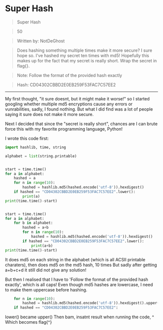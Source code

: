 # Super Hash

>Super Hash

>50

>Written by: NotDeGhost

>Does hashing something multiple times make it more secure? I sure hope so. I've hashed my secret ten times with md5! Hopefully this makes up for the fact that my secret is really short. Wrap the secret in flag{}.

>Note: Follow the format of the provided hash exactly

>Hash: CD04302CBBD2E0EB259F53FAC7C57EE2

***

My first thought, "it sure doesnt, but it might make it worse!" so I started googling whether multiple md5 encryptions cause any errors or vunrabilities,
sadly, I found nothing. But what I did find was a lot of people saying it sure does not make it more secure.

Next I decided that since the "secret is really short", chances are I can brute force this with my favorite programming language, Python!

I wrote this code first:

```Python
import hashlib, time, string

alphabet = list(string.printable)


start = time.time()
for a in alphabet:
    hashed = a
    for n in range(10):
        hashed = hashlib.md5(hashed.encode('utf-8')).hexdigest()
    if hashed == "CD04302CBBD2E0EB259F53FAC7C57EE2".lower():
        print(a)
print(time.time()-start)


start = time.time()
for a in alphabet:
    for b in alphabet:
        hashed = a+b
        for n in range(10):
            hashed = hashlib.md5(hashed.encode('utf-8')).hexdigest()
        if hashed == "CD04302CBBD2E0EB259F53FAC7C57EE2".lower():
            print(a+b)
print(time.time()-start)

```

It does md5 on each string in the alphabet (which is all ACSII printable charaters), then does md5 on the md5 hash, 10 times
But sadly after getting a+b+c+d it still did not give any solution!

But then I realised that I have to 'Follow the format of the provided hash exactly', which is all caps!
Even though md5 hashes are lowercase, I need to make them uppercase before hashing.

```Python
	for n in range(10):
        hashed = hashlib.md5(hashed.encode('utf-8')).hexdigest().upper()
    if hashed == "CD04302CBBD2E0EB259F53FAC7C57EE2":
```

lower() became upper()
Then bam, insatnt result when running the code, ^
Which becomes flag{^}




